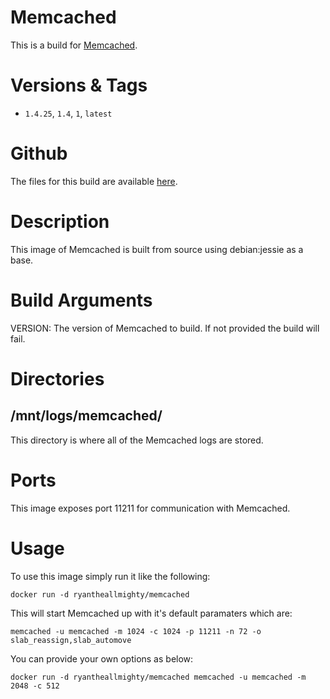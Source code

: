# Memcached
This is a build for [Memcached](http://memcached.org/).

# Versions & Tags
- `1.4.25`, `1.4`, `1`, `latest`

# Github
The files for this build are available [here](https://github.com/RyanTheAllmighty/Dockerfiles/tree/master/memcached).

# Description
This image of Memcached is built from source using debian:jessie as a base.

# Build Arguments
VERSION: The version of Memcached to build. If not provided the build will fail.

# Directories
## /mnt/logs/memcached/
This directory is where all of the Memcached logs are stored.

# Ports
This image exposes port 11211 for communication with Memcached.

# Usage
To use this image simply run it like the following:

```
docker run -d ryantheallmighty/memcached
```

This will start Memcached up with it's default paramaters which are:

```
memcached -u memcached -m 1024 -c 1024 -p 11211 -n 72 -o slab_reassign,slab_automove
```

You can provide your own options as below:

```
docker run -d ryantheallmighty/memcached memcached -u memcached -m 2048 -c 512
```